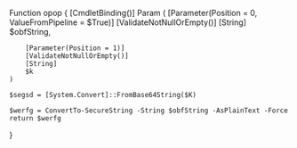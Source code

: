 Function opop
{
	[CmdletBinding()] Param (
		[Parameter(Position = 0, ValueFromPipeline = $True)]
		[ValidateNotNullOrEmpty()]
		[String]
		$obfString,
		
		[Parameter(Position = 1)]
        [ValidateNotNullOrEmpty()]
        [String]
        $k		
    )
	
	$segsd = [System.Convert]::FromBase64String($K)
		
	$werfg = ConvertTo-SecureString -String $obfString -AsPlainText -Force
	return $werfg
}
